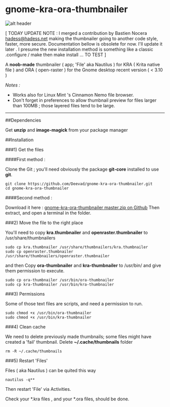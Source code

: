 gnome-kra-ora-thumbnailer
=========================

![alt header](http://www.davidrevoy.com/data/images/blog/2013/11/kra-ora_thumbnailer_banner.jpg)


[ TODAY UPDATE NOTE : I merged a contribution by Bastien Nocera <hadess@hadess.net> making the thumbnailer going to another code style, faster, more secure. Documentation bellow is obsolete for now. I'll update it later . I presume the new installation method is something like a classic .configure / make then make install ... TO TEST  ] 

A **noob-made** thumbnailer ( app; 'File' aka Nautilus ) for KRA ( Krita native file ) and ORA ( open-raster ) for the Gnome desktop recent version ( &lt; 3.10 )   

*Notes :*
- Works also for Linux Mint 's Cinnamon Nemo file browser.
- Don't forget in preferences to allow thumbnail preview for files larger than 100MB ; those layered files tend to be large. 

___

##Dependencies

Get **unzip** and **image-magick** from your package manager

##Installation

###1) Get the files

####First method : 

Clone the Git ; you'll need obviously the package **git-core** installed to use **git**. 
```
git clone https://github.com/Deevad/gnome-kra-ora-thumbnailer.git
cd gnome-kra-ora-thumbnailer
```

####Second method :

Download it here :  [ gnome-kra-ora-thumbnailer master.zip on Github](https://github.com/Deevad/gnome-kra-ora-thumbnailer/archive/master.zip)
Then extract, and open a terminal in the folder. 

###2) Move the file to the right place

You'll need to copy **kra.thumbnailer** and **openraster.thumbnailer** to /usr/share/thumbnailers

```
sudo cp kra.thumbnailer /usr/share/thumbnailers/kra.thumbnailer 
sudo cp openraster.thumbnailer /usr/share/thumbnailers/openraster.thumbnailer 
```

and then Copy **ora-thumbnailer** and **kra-thumbnailer** to /usr/bin/ and give them permission to execute. 

```
sudo cp ora-thumbnailer /usr/bin/ora-thumbnailer
sudo cp kra-thumbnailer /usr/bin/kra-thumbnailer
```

###3) Permissions

Some of those text files are scripts, and need a permission to run. 
```
sudo chmod +x /usr/bin/ora-thumbnailer
sudo chmod +x /usr/bin/kra-thumbnailer

```

###4) Clean cache

We need to delete previously made thumbnails; some files might have created a 'fail' thumbnail. Delete **~/.cache/thumbnails** folder 

```
rm -R ~/.cache/thumbnails
```


###5) Restart 'Files'

Files ( aka Nautilus ) can be quited this way 
```
nautilus -q**
```
Then restart 'File' via Activities.

Check your *.kra files , and your *.ora files, should be done.
